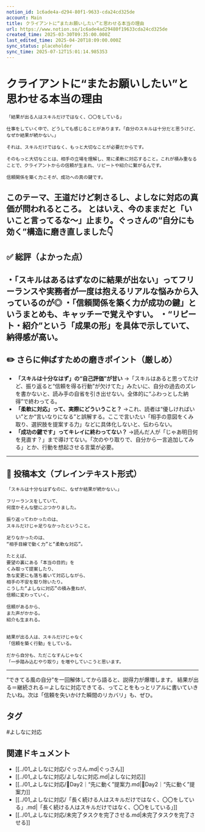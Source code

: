 ```yaml
---
notion_id: 1c6ade4a-d294-80f1-9633-cda24cd325de
account: Main
title: クライアントに“またお願いしたい”と思わせる本当の理由
url: https://www.notion.so/1c6ade4ad29480f19633cda24cd325de
created_time: 2025-03-30T09:35:00.000Z
last_edited_time: 2025-04-20T18:09:00.000Z
sync_status: placeholder
sync_time: 2025-07-12T15:01:14.985353
---
```

# クライアントに“またお願いしたい”と思わせる本当の理由

```plain text
「結果が出る人はスキルだけではなく、〇〇をしている」

仕事をしていく中で、どうしても感じることがあります。「自分のスキルは十分だと思うけど、なぜか結果が続かない。」

それは、スキルだけではなく、もっと大切なことが必要だからです。

そのもっと大切なことは、相手の立場を理解し、常に柔軟に対応すること。これが積み重なることで、クライアントからの信頼が生まれ、リピートや紹介に繋がるんです。

信頼関係を築く力こそが、成功への真の鍵です。
```
このテーマ、王道だけど刺さるし、よしなに対応の真価が問われるところ。
とはいえ、今のままだと「いいこと言ってるな〜」止まり。ぐっさんの“自分にも効く”構造に磨き直しました👇
---
## ✅ 総評（よかった点）
・「スキルはあるはずなのに結果が出ない」ってフリーランスや実務者が一度は抱えるリアルな悩みから入っているのが◎
・「信頼関係を築く力が成功の鍵」というまとめも、キャッチーで覚えやすい。
・“リピート・紹介”という「成果の形」を具体で示していて、納得感が高い。
---
## ✏️ さらに伸ばすための磨きポイント（厳しめ）
- **「スキルは十分なはず」の“自己評価”が甘い**
  →「スキルはあると思ってたけど、振り返ると“信頼を得る行動”が欠けてた」みたいに、自分の過去のズレを書かないと、読み手の自省を引き出せない。全体的に“ふわっとした納得”で終わってる。
- **「柔軟に対応」って、実際にどういうこと？**
  →これ、読者は“優しければいい”とか“言いなりになる”と誤解する。ここで言いたい「相手の意図をくみ取り、選択肢を提案する力」などに具体化しないと、伝わらない。
- **「成功の鍵です」ってキレイに終わってない？**
  →読んだ人が「じゃあ明日何を見直す？」まで導けてない。「次のやり取りで、自分から一言追加してみる」とか、行動を想起させる言葉が必要。
---
## 📄 投稿本文（プレインテキスト形式）
```plain text
「スキルは十分なはずなのに、なぜか結果が続かない。」

フリーランスをしていて、
何度かそんな壁にぶつかりました。

振り返ってわかったのは、
スキルだけじゃ足りなかったということ。

足りなかったのは、
“相手目線で動く力”と“柔軟な対応”。

たとえば、
要望の裏にある「本当の目的」を
くみ取って提案したり、
急な変更にも落ち着いて対応しながら、
相手の不安を取り除いたり。
こうした“よしなに対応”の積み重ねが、
信頼に変わっていく。

信頼があるから、
また声がかかる。
紹介も生まれる。


結果が出る人は、スキルだけじゃなく
「信頼を築く行動」をしている。

だから自分も、ただこなすんじゃなく
「一歩踏み込むやり取り」を増やしていこうと思います。

```
---
“できてる風の自分”を一回解体してから語ると、説得力が爆増します。
結果が出る＝継続される＝よしなに対応できてる、ってことをもっとリアルに書いていきたいね。次は「信頼を失いかけた瞬間のリカバリ」も、ぜひ。

## タグ

#よしなに対応 

## 関連ドキュメント

- [[../01_よしなに対応/ぐっさん.md|ぐっさん]]
- [[../01_よしなに対応/よしなに対応.md|よしなに対応]]
- [[../01_よしなに対応/🔹Day2｜“先に動く”提案力.md|🔹Day2｜“先に動く”提案力]]
- [[../01_よしなに対応/「長く続ける人はスキルだけではなく、〇〇をしている」.md|「長く続ける人はスキルだけではなく、〇〇をしている」]]
- [[../01_よしなに対応/未完了タスクを完了させる.md|未完了タスクを完了させる]]
